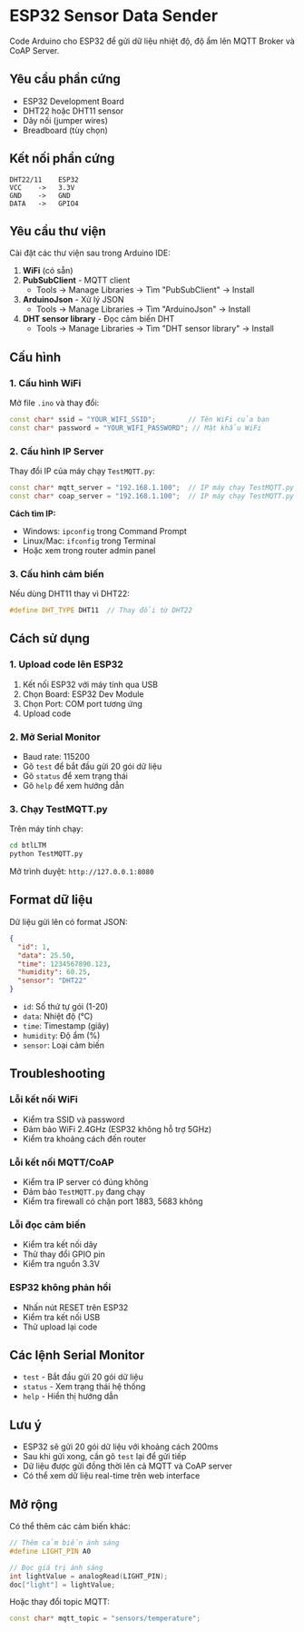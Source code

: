 # ESP32 Sensor Data Sender

Code Arduino cho ESP32 để gửi dữ liệu nhiệt độ, độ ẩm lên MQTT Broker và CoAP Server.

## Yêu cầu phần cứng

- ESP32 Development Board
- DHT22 hoặc DHT11 sensor
- Dây nối (jumper wires)
- Breadboard (tùy chọn)

## Kết nối phần cứng

```
DHT22/11    ESP32
VCC    ->   3.3V
GND    ->   GND  
DATA   ->   GPIO4
```

## Yêu cầu thư viện

Cài đặt các thư viện sau trong Arduino IDE:

1. **WiFi** (có sẵn)
2. **PubSubClient** - MQTT client
   - Tools -> Manage Libraries -> Tìm "PubSubClient" -> Install
3. **ArduinoJson** - Xử lý JSON
   - Tools -> Manage Libraries -> Tìm "ArduinoJson" -> Install
4. **DHT sensor library** - Đọc cảm biến DHT
   - Tools -> Manage Libraries -> Tìm "DHT sensor library" -> Install

## Cấu hình

### 1. Cấu hình WiFi

Mở file `.ino` và thay đổi:

```cpp
const char* ssid = "YOUR_WIFI_SSID";        // Tên WiFi của bạn
const char* password = "YOUR_WIFI_PASSWORD"; // Mật khẩu WiFi
```

### 2. Cấu hình IP Server

Thay đổi IP của máy chạy `TestMQTT.py`:

```cpp
const char* mqtt_server = "192.168.1.100";  // IP máy chạy TestMQTT.py
const char* coap_server = "192.168.1.100";  // IP máy chạy TestMQTT.py
```

**Cách tìm IP:**
- Windows: `ipconfig` trong Command Prompt
- Linux/Mac: `ifconfig` trong Terminal
- Hoặc xem trong router admin panel

### 3. Cấu hình cảm biến

Nếu dùng DHT11 thay vì DHT22:

```cpp
#define DHT_TYPE DHT11  // Thay đổi từ DHT22
```

## Cách sử dụng

### 1. Upload code lên ESP32

1. Kết nối ESP32 với máy tính qua USB
2. Chọn Board: ESP32 Dev Module
3. Chọn Port: COM port tương ứng
4. Upload code

### 2. Mở Serial Monitor

- Baud rate: 115200
- Gõ `test` để bắt đầu gửi 20 gói dữ liệu
- Gõ `status` để xem trạng thái
- Gõ `help` để xem hướng dẫn

### 3. Chạy TestMQTT.py

Trên máy tính chạy:

```bash
cd btlLTM
python TestMQTT.py
```

Mở trình duyệt: `http://127.0.0.1:8080`

## Format dữ liệu

Dữ liệu gửi lên có format JSON:

```json
{
  "id": 1,
  "data": 25.50,
  "time": 1234567890.123,
  "humidity": 60.25,
  "sensor": "DHT22"
}
```

- `id`: Số thứ tự gói (1-20)
- `data`: Nhiệt độ (°C)
- `time`: Timestamp (giây)
- `humidity`: Độ ẩm (%)
- `sensor`: Loại cảm biến

## Troubleshooting

### Lỗi kết nối WiFi

- Kiểm tra SSID và password
- Đảm bảo WiFi 2.4GHz (ESP32 không hỗ trợ 5GHz)
- Kiểm tra khoảng cách đến router

### Lỗi kết nối MQTT/CoAP

- Kiểm tra IP server có đúng không
- Đảm bảo `TestMQTT.py` đang chạy
- Kiểm tra firewall có chặn port 1883, 5683 không

### Lỗi đọc cảm biến

- Kiểm tra kết nối dây
- Thử thay đổi GPIO pin
- Kiểm tra nguồn 3.3V

### ESP32 không phản hồi

- Nhấn nút RESET trên ESP32
- Kiểm tra kết nối USB
- Thử upload lại code

## Các lệnh Serial Monitor

- `test` - Bắt đầu gửi 20 gói dữ liệu
- `status` - Xem trạng thái hệ thống  
- `help` - Hiển thị hướng dẫn

## Lưu ý

- ESP32 sẽ gửi 20 gói dữ liệu với khoảng cách 200ms
- Sau khi gửi xong, cần gõ `test` lại để gửi tiếp
- Dữ liệu được gửi đồng thời lên cả MQTT và CoAP server
- Có thể xem dữ liệu real-time trên web interface

## Mở rộng

Có thể thêm các cảm biến khác:

```cpp
// Thêm cảm biến ánh sáng
#define LIGHT_PIN A0

// Đọc giá trị ánh sáng
int lightValue = analogRead(LIGHT_PIN);
doc["light"] = lightValue;
```

Hoặc thay đổi topic MQTT:

```cpp
const char* mqtt_topic = "sensors/temperature";
```
